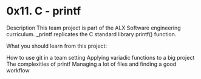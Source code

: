 # 0x11. C - printf

Description This team project is part of the ALX Software engineering curriculum. _printf replicates the C standard library printf() function.

What you should learn from this project:

How to use git in a team setting Applying variadic functions to a big project The complexities of printf Managing a lot of files and finding a good workflow


